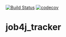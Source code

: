 [![Build Status](https://travis-ci.org/mrGreySerg/job4j_tracker.svg?branch=master)](https://travis-ci.org/mrGreySerg/job4j_tracker)
[![codecov](https://codecov.io/gh/mrGreySerg/job4j_tracker/branch/master/graph/badge.svg)](https://codecov.io/gh/mrGreySerg/job4j_tracker)
# job4j_tracker
